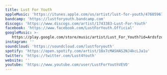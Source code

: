 ```yaml
---
title: Lust For Youth
appleMusic: 'https://itunes.apple.com/us/artist/lust-for-youth/476059670'
bandcamp: 'https://lustforyouth.bandcamp.com'
discogs: 'https://www.discogs.com/artist/1743383-Lust-For-Youth'
facebook: 'https://www.facebook.com/LustForYouth.Official'
googleMusic: >-
   https://play.google.com/store/music/artist/Lust_For_Youth?id=Ardsfzqui4co5gbiq7pmsy6l3v4
instagram: ''
soundcloud: 'https://soundcloud.com/lustforyouth'
spotify: 'https://open.spotify.com/artist/18x7cMASHAS2NJ4kcLJa1u'
twitter: 'https://twitter.com/Lust4Youth'
website: ''
youtube: 'https://www.youtube.com/user/LustForYouthVEVO'
---
```

